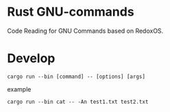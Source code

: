# Rust GNU-commands
Code Reading for GNU Commands based on RedoxOS.

# Develop
```shell
cargo run --bin [command] -- [options] [args]
```

example
```shell
cargo run --bin cat -- -An test1.txt test2.txt
```